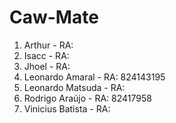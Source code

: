 # Caw-Mate

1. Arthur - RA: 
2. Isacc - RA: 
3. Jhoel - RA: 
4. Leonardo Amaral - RA: 824143195
5. Leonardo Matsuda - RA: 
6. Rodrigo Araújo - RA: 82417958
7. Vinicius Batista - RA: 
